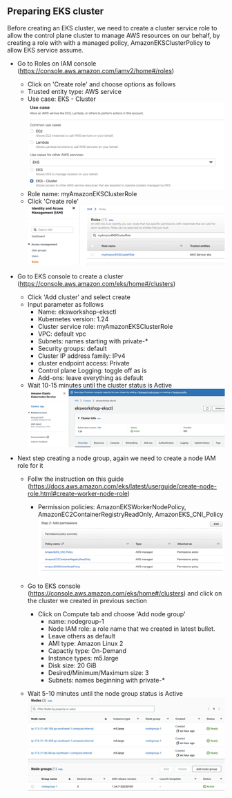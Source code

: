 ## Preparing EKS cluster
Before creating an EKS cluster, we need to create a cluster service role to allow the control plane cluster to manage AWS resources on our behalf, 
by creating a role with with a managed policy, AmazonEKSClusterPolicy to allow EKS service assume.  
* Go to Roles on IAM console (https://console.aws.amazon.com/iamv2/home#/roles)
    * Click on 'Create role'  and choose options as follows
    * Trusted entity type: AWS service
    * Use case: EKS - Cluster
    ![pics](/pics/eks-usecase.png)  
    * Role name: myAmazonEKSClusterRole
    * Click 'Create role'
![pics](/pics/eks-role.png)  

* Go to EKS console to create a cluster (https://console.aws.amazon.com/eks/home#/clusters)
    * Click 'Add cluster' and select create
    * Input parameter as follows
        * Name: eksworkshop-eksctl
        * Kubernetes version: 1.24
        * Cluster service role: myAmazonEKSClusterRole
        * VPC: default vpc
        * Subnets: names starting with private-*
        * Security groups: default
        * Cluster IP address family: IPv4
        * cluster endpoint access: Private
        * Control plane Logging: toggle off as is
        * Add-ons: leave everything as default
    * Wait 10-15 minutes until the cluster status is Active  
    ![pics](/pics/eks-healthy.png)  

* Next step creating a node group, again we need to create a node IAM role for it
    * Follw the instruction on this guide (https://docs.aws.amazon.com/eks/latest/userguide/create-node-role.html#create-worker-node-role)
        * Permission policies: AmazonEKSWorkerNodePolicy, AmazonEC2ContainerRegistryReadOnly, AmazonEKS_CNI_Policy  
        ![pics](/pics/node-role-policy.png)  

    * Go to EKS console (https://console.aws.amazon.com/eks/home#/clusters) and click on the cluster we created in previous section
        * Click on Compute tab and choose 'Add node group'
            * name: nodegroup-1
            * Node IAM role: a role name that we created in latest bullet.
            * Leave others as default
            * AMI type: Amazon Linux 2
            * Capactiy type: On-Demand
            * Instance types: m5.large
            * Disk size: 20 GiB
            * Desired/Minimum/Maximum size: 3
            * Subnets: names beginning with private-*
    * Wait 5-10 minutes until the node group status is Active  
    ![pics](/pics/node-group-active.png)  

